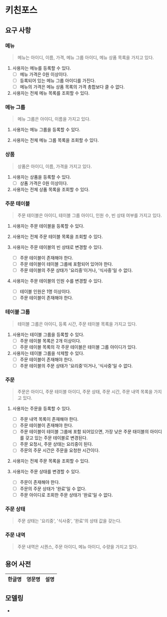 # 키친포스

## 요구 사항

### 메뉴

> 메뉴는 아이디, 이름, 가격, 메뉴 그룹 아이디, 메뉴 상품 목록을 가지고 있다.

1. 사용자는 메뉴를 등록할 수 있다.
	- [ ] 메뉴 가격은 0원 이상이다.
	- [ ] 등록되어 있는 메뉴 그룹 아이디를 가진다.
	- [ ] 메뉴의 가격은 메뉴 상품 목록의 가격 총합보다 클 수 없다.

2. 사용자는 전체 메뉴 목록를 조회할 수 있다.

### 메뉴 그룹

> 메뉴 그룹은 아이디, 이름을 가지고 있다.

1. 사용자는 메뉴 그룹을 등록할 수 있다.
 
2. 사용자는 전체 메뉴 그룹 목록을 조회할 수 있다.

### 상품

> 상품은 아이디, 이름, 가격을 가지고 있다.

1. 사용자는 상품을 등록할 수 있다.
	- [ ] 상품 가격은 0원 이상이다.

2. 사용자는 전체 상품 목록을 조회할 수 있다.

### 주문 테이블

> 주문 테이블은 아이디, 테이블 그룹 아이디, 인원 수, 빈 상태 여부를 가지고 있다.

1. 사용자는 주문 테이블을 등록할 수 있다.

2. 사용자는 전체 주문 테이블 목록을 조회할 수 있다.

3. 사용자는 주문 테이블의 빈 상태로 변경할 수 있다.
	- [ ] 주문 테이블이 존재해야 한다.
	- [ ] 주문 테이블이 테이블 그룹에 포함되어 있어야 한다.
	- [ ] 주문 테이블의 주문 상태가 '요리중'이거나, '식사중'일 수 없다.

4. 사용자는 주문 테이블의 인원 수를 변경할 수 있다.
	- [ ] 테이블 인원은 1명 이상이다.
	- [ ] 주문 테이블이 존재해야 한다.

### 테이블 그룹

> 테이블 그룹은 아이디, 등록 시간, 주문 테이블 목록을 가지고 있다.

1. 사용자는 테이블 그룹을 등록할 수 있다. 
	- [ ] 주문 테이블 목록은 2개 이상이다.
	- [ ] 주문 테이블 목록의 각 주문 테이블은 테이블 그룹 아이디가 있다.

2. 사용자는 테이블 그룹을 삭제할 수 있다.
	- [ ] 주문 테이블이 존재해야 한다.
	- [ ] 주문 테이블의 주문 상태가 '요리중'이거나, '식사중'일 수 없다.

### 주문

> 주문은 아이디, 주문 테이블 아이디, 주문 상태, 주문 시간, 주문 내역 목록을 가지고 있다.

1. 사용자는 주문을 등록할 수 있다.
	- [ ] 주문 내역 목록이 존재해야 한다.
	- [ ] 주문 테이블이 존재해야 한다.
	- [ ] 주문 테이블이 테이블 그룹에 포함 되어있으면, 가장 낮은 주문 태이블의 아이디를 갖고 있는 주문 테이블로 변경된다.
	- [ ] 주문 요청시, 주문 상태는 요리중이 된다.
	- [ ] 주문의 주문 시간은 주문을 요청한 시간이다.

2. 사용자는 전체 주문 목록을 조회할 수 있다.
	
3. 사용자는 주문 상태를 변경할 수 있다.
	- [ ] 주문이 존재해야 한다.
	- [ ] 주문의 주문 상태가 '완료'일 수 없다.
	- [ ] 주문 아이디로 조회한 주문 상태가 '완료'일 수 없다.

### 주문 상태

> 주문 상태는 '요리중', '식사중', '완료'의 상태 값을 갖는다.

### 주문 내역

> 주문 내역은 시퀀스, 주문 아이디, 메뉴 아이디, 수량을 가지고 있다.

## 용어 사전

| 한글명 | 영문명 | 설명 |
| --- | --- | --- |

## 모델링

- 
